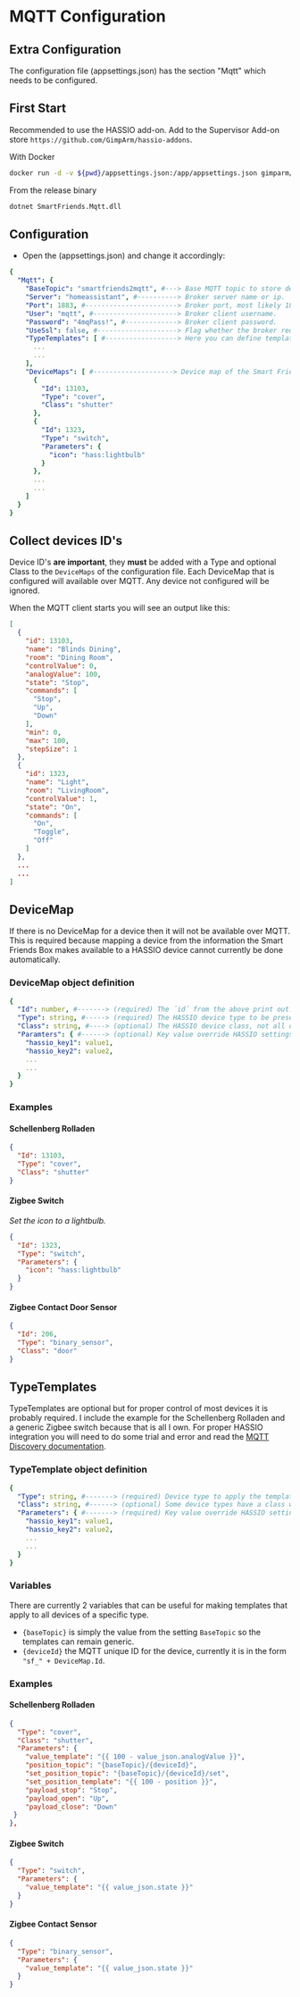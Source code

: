 # MQTT Configuration

## Extra Configuration

The configuration file (appsettings.json) has the section "Mqtt" which needs to be configured.


## First Start

Recommended to use the HASSIO add-on. Add to the Supervisor Add-on store `https://github.com/GimpArm/hassio-addons`.

With Docker
```bash
docker run -d -v ${pwd}/appsettings.json:/app/appsettings.json gimparm/smartfriends-mqtt:latest
```

From the release binary
```bash
dotnet SmartFriends.Mqtt.dll
```

## Configuration

- Open the (appsettings.json) and change it accordingly:
```yaml
{
  "Mqtt": {
    "BaseTopic": "smartfriends2mqtt", #---> Base MQTT topic to store device information. Ok to leave as is.
    "Server": "homeassistant", #----------> Broker server name or ip.
    "Port": 1883, #-----------------------> Broker port, most likely 1883.
    "User": "mqtt", #---------------------> Broker client username.
    "Password": "4mqPass!", #-------------> Broker client password.
    "UseSsl": false, #--------------------> Flag whether the broker requires SSL or not.
    "TypeTemplates": [ #------------------> Here you can define templates to apply to all devices types/classes to override the basic default behavior. See https://www.home-assistant.io/docs/mqtt/discovery/
      ...
      ...
    ],
    "DeviceMaps": [ #--------------------> Device map of the Smart Friends Id to the HASSIO type/class with optional device specific overrides. The more specific you are the better.
      {
        "Id": 13103,
        "Type": "cover",
        "Class": "shutter"
      },
      {
        "Id": 1323,
        "Type": "switch",
        "Parameters": {
          "icon": "hass:lightbulb"
        }
      },
      ...
      ...
    ]
  }
}
```

## Collect devices ID's
Device ID's **are important**, they **must** be added with a Type and optional Class to the `DeviceMaps` of the configuration file. Each DeviceMap that is configured will available over MQTT. Any device not configured will be ignored.

When the MQTT client starts you will see an output like this:

```json
[
  {
    "id": 13103,
    "name": "Blinds Dining",
    "room": "Dining Room",
    "controlValue": 0,
    "analogValue": 100,
	"state": "Stop",
    "commands": [
      "Stop",
      "Up",
      "Down"
    ],
    "min": 0,
    "max": 100,
    "stepSize": 1
  },
  {
    "id": 1323,
    "name": "Light",
    "room": "LivingRoom",
    "controlValue": 1,
	"state": "On",
    "commands": [
      "On",
      "Toggle",
      "Off"
    ]
  },
  ...
  ...
]
```

## DeviceMap

If there is no DeviceMap for a device then it will not be available over MQTT. This is required because mapping a device from the information the Smart Friends Box makes available to a HASSIO device cannot currently be done automatically.

### DeviceMap object definition
```yaml
{
  "Id": number, #-------> (required) The ´id´ from the above print out.
  "Type": string, #-----> (required) The HASSIO device type to be presented as.
  "Class": string, #----> (optional) The HASSIO device class, not all device types have classes.
  "Paramters": { #------> (optional) Key value override HASSIO settings and TypeTemplate for specific operation of the devices. See HASSIO MQTT device type specific documentation.
    "hassio_key1": value1,
    "hassio_key2": value2,
	...
	...
  }
}
```

### Examples

####  Schellenberg Rolladen
```json
{
  "Id": 13103,
  "Type": "cover",
  "Class": "shutter"
}
```

#### Zigbee Switch
*Set the icon to a lightbulb.*
```json
{
  "Id": 1323,
  "Type": "switch",
  "Parameters": {
    "icon": "hass:lightbulb"
  }
}
```

#### Zigbee Contact Door Sensor
```json
{
  "Id": 206,
  "Type": "binary_sensor",
  "Class": "door"
}
```


## TypeTemplates

TypeTemplates are optional but for proper control of most devices it is probably required. I include the example for the Schellenberg Rolladen and a generic Zigbee switch because that is all I own. For proper HASSIO integration you will need to do some trial and error and read the [MQTT Discovery documentation](https://www.home-assistant.io/docs/mqtt/discovery/).

### TypeTemplate object definition
```yaml
{
  "Type": string, #-------> (required) Device type to apply the template to.
  "Class": string, #------> (optional) Some device types have a class which you can use be even more specific about when to apply the template.
  "Parameters": { #-------> (required) Key value override HASSIO settings for specific operation of the devices. See HASSIO MQTT device type specific documentation.
    "hassio_key1": value1,
    "hassio_key2": value2,
	...
	...
  }
}
```

### Variables

There are currently 2 variables that can be useful for making templates that apply to all devices of a specific type.

- `{baseTopic}` is simply the value from the setting `BaseTopic` so the templates can remain generic.
- `{deviceId}` the MQTT unique ID for the device, currently it is in the form `"sf_" + DeviceMap.Id`.

### Examples

#### Schellenberg Rolladen
```json
{
  "Type": "cover",
  "Class": "shutter",
  "Parameters": {
    "value_template": "{{ 100 - value_json.analogValue }}", 
    "position_topic": "{baseTopic}/{deviceId}",
    "set_position_topic": "{baseTopic}/{deviceId}/set",
    "set_position_template": "{{ 100 - position }}",
    "payload_stop": "Stop",
    "payload_open": "Up",
    "payload_close": "Down"
 }
},
```

#### Zigbee Switch
```json
{
  "Type": "switch",
  "Parameters": {
    "value_template": "{{ value_json.state }}"
  }
}
```

#### Zigbee Contact Sensor
```json
{
  "Type": "binary_sensor",
  "Parameters": {
    "value_template": "{{ value_json.state }}"
  }
}
```

